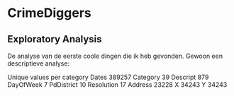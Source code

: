 # CrimeDiggers

## Exploratory Analysis

De analyse van de eerste coole dingen die ik heb gevonden. Gewoon een descriptieve analyse:

Unique values per category
Dates          389257
Category           39
Descript          879
DayOfWeek           7
PdDistrict         10
Resolution         17
Address         23228
X               34243
Y               34243
